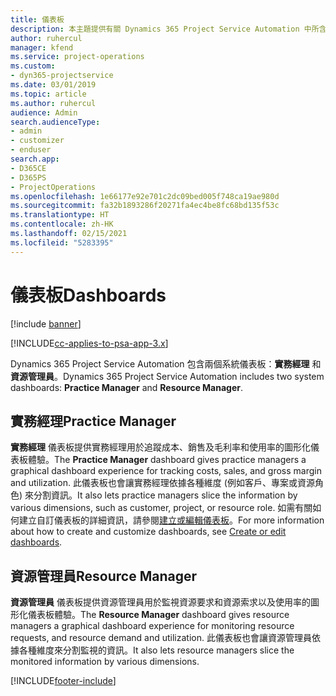 ```yaml
---
title: 儀表板
description: 本主題提供有關 Dynamics 365 Project Service Automation 中所含報表儀表板的資訊。
author: ruhercul
manager: kfend
ms.service: project-operations
ms.custom:
- dyn365-projectservice
ms.date: 03/01/2019
ms.topic: article
ms.author: ruhercul
audience: Admin
search.audienceType:
- admin
- customizer
- enduser
search.app:
- D365CE
- D365PS
- ProjectOperations
ms.openlocfilehash: 1e66177e92e701c2dc09bed005f748ca19ae980d
ms.sourcegitcommit: fa32b1893286f20271fa4ec4be8fc68bd135f53c
ms.translationtype: HT
ms.contentlocale: zh-HK
ms.lasthandoff: 02/15/2021
ms.locfileid: "5283395"
---
```

# <a name="dashboards"></a><span data-ttu-id="5f397-103">儀表板</span><span class="sxs-lookup"><span data-stu-id="5f397-103">Dashboards</span></span>

[!include [banner](../includes/psa-now-project-operations.md)]

[!INCLUDE[cc-applies-to-psa-app-3.x](../includes/cc-applies-to-psa-app-3x.md)]

<span data-ttu-id="5f397-104">Dynamics 365 Project Service Automation 包含兩個系統儀表板：**實務經理** 和 **資源管理員**。</span><span class="sxs-lookup"><span data-stu-id="5f397-104">Dynamics 365 Project Service Automation includes two system dashboards: **Practice Manager** and **Resource Manager**.</span></span>

## <a name="practice-manager"></a><span data-ttu-id="5f397-105">實務經理</span><span class="sxs-lookup"><span data-stu-id="5f397-105">Practice Manager</span></span> 

<span data-ttu-id="5f397-106">**實務經理** 儀表板提供實務經理用於追蹤成本、銷售及毛利率和使用率的圖形化儀表板體驗。</span><span class="sxs-lookup"><span data-stu-id="5f397-106">The **Practice Manager** dashboard gives practice managers a graphical dashboard experience for tracking costs, sales, and gross margin and utilization.</span></span> <span data-ttu-id="5f397-107">此儀表板也會讓實務經理依據各種維度 (例如客戶、專案或資源角色) 來分割資訊。</span><span class="sxs-lookup"><span data-stu-id="5f397-107">It also lets practice managers slice the information by various dimensions, such as customer, project, or resource role.</span></span> <span data-ttu-id="5f397-108">如需有關如何建立自訂儀表板的詳細資訊，請參閱[建立或編輯儀表板](https://docs.microsoft.com/dynamics365/customerengagement/on-premises/customize/create-edit-dashboards)。</span><span class="sxs-lookup"><span data-stu-id="5f397-108">For more information about how to create and customize dashboards, see [Create or edit dashboards](https://docs.microsoft.com/dynamics365/customerengagement/on-premises/customize/create-edit-dashboards).</span></span>

## <a name="resource-manager"></a><span data-ttu-id="5f397-109">資源管理員</span><span class="sxs-lookup"><span data-stu-id="5f397-109">Resource Manager</span></span> 

<span data-ttu-id="5f397-110">**資源管理員** 儀表板提供資源管理員用於監視資源要求和資源索求以及使用率的圖形化儀表板體驗。</span><span class="sxs-lookup"><span data-stu-id="5f397-110">The **Resource Manager** dashboard gives resource managers a graphical dashboard experience for monitoring resource requests, and resource demand and utilization.</span></span> <span data-ttu-id="5f397-111">此儀表板也會讓資源管理員依據各種維度來分割監視的資訊。</span><span class="sxs-lookup"><span data-stu-id="5f397-111">It also lets resource managers slice the monitored information by various dimensions.</span></span>


[!INCLUDE[footer-include](../includes/footer-banner.md)]